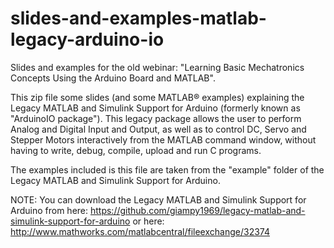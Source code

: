 # slides-and-examples-matlab-legacy-arduino-io
Slides and examples for the old webinar: "Learning Basic Mechatronics Concepts Using the Arduino Board and MATLAB".

This zip file some slides (and some MATLAB&reg; examples) explaining the Legacy MATLAB and Simulink Support for Arduino (formerly known as "ArduinoIO package").
This legacy package allows the user to perform Analog and Digital Input and Output, as well as to control DC, Servo and Stepper Motors interactively from the MATLAB command window, without having to write, debug, compile, upload and run C programs.

The examples included is this file are taken from the "example" folder of the Legacy MATLAB and Simulink Support for Arduino.

NOTE: You can download the Legacy MATLAB and Simulink Support for Arduino from here: https://github.com/giampy1969/legacy-matlab-and-simulink-support-for-arduino
or here: http://www.mathworks.com/matlabcentral/fileexchange/32374
